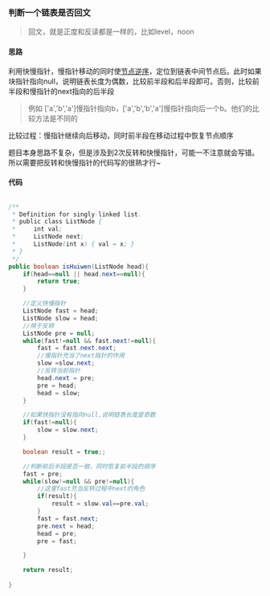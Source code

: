 ### 判断一个链表是否回文
> 回文，就是正度和反读都是一样的，比如level，noon

#### 思路
利用快慢指针，慢指针移动的同时使[节点逆序](链表反转.md)，定位到链表中间节点后。此时如果块指针指向null，说明链表长度为偶数，比较前半段和后半段即可。否则，比较前半段和慢指针的next指向的后半段
> 例如 ['a','b','a']慢指针指向b，['a','b','b','a']慢指针指向后一个b。他们的比较方法是不同的

比较过程：慢指针继续向后移动，同时前半段在移动过程中恢复节点顺序

题目本身思路不复杂，但是涉及到2次反转和快慢指针，可能一不注意就会写错。所以需要把反转和快慢指针的代码写的很熟才行~


#### 代码
```java

/**
 * Definition for singly-linked list.
 * public class ListNode {
 *     int val;
 *     ListNode next;
 *     ListNode(int x) { val = x; }
 * }
 */
public boolean isHuiwen(ListNode head){
    if(head==null || head.next==null){
        return true;
    }

    //定义快慢指针
    ListNode fast = head;
    ListNode slow = head;
    //用于反转
    ListNode pre = null;
    while(fast!=null && fast.next!=null){
        fast = fast.next.next; 
        //慢指针充当了next指针的作用
        slow =slow.next;
        //反转当前指针
        head.next = pre;
        pre = head;
        head = slow;
    }

    //如果快指针没有指向null,说明链表长度是奇数
    if(fast!=null){
        slow = slow.next;
    }

    boolean result = true;;

    //判断前后半段是否一致，同时恢复前半段的顺序
    fast = pre;
    while(slow!=null && pre!=null){
        //这里fast充当反转过程中next的角色
        if(result){
            result = slow.val==pre.val;
        } 
        fast = fast.next;
        pre.next = head;
        head = pre;
        pre = fast;

    }

    return result;
        
}

```
